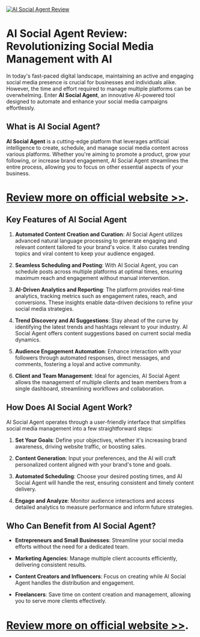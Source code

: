 [![AI Social Agent Review](https://aidigireview.com/wp-content/uploads/2025/02/AI-Social-Agent-Review.png "AI Social Agent Review")](https://aidigireview.com/ai-social-agent-review/)
<h1 data-start="0" data-end="73">AI Social Agent Review: Revolutionizing Social Media Management with AI</h1>
<p data-start="75" data-end="441">In today's fast-paced digital landscape, maintaining an active and engaging social media presence is crucial for businesses and individuals alike. However, the time and effort required to manage multiple platforms can be overwhelming. Enter <strong data-start="316" data-end="335">AI Social Agent</strong>, an innovative AI-powered tool designed to automate and enhance your social media campaigns effortlessly.</p>
<h2 data-start="443" data-end="470">What is AI Social Agent?</h2>
<p data-start="472" data-end="846"><strong data-start="472" data-end="491">AI Social Agent</strong> is a cutting-edge platform that leverages artificial intelligence to create, schedule, and manage social media content across various platforms. Whether you're aiming to promote a product, grow your following, or increase brand engagement, AI Social Agent streamlines the entire process, allowing you to focus on other essential aspects of your business.</p>

# **[Review more on official website >>](https://aidigireview.com/ai-social-agent-review)**.

<h2 data-start="848" data-end="882">Key Features of AI Social Agent</h2>
<ol data-start="884" data-end="2184">
  <li data-start="884" data-end="1148">
    <p data-start="887" data-end="1148"><strong data-start="887" data-end="930">Automated Content Creation and Curation</strong>: AI Social Agent utilizes advanced natural language processing to generate engaging and relevant content tailored to your brand's voice. It also curates trending topics and viral content to keep your audience engaged.</p>
  </li>
  <li data-start="1150" data-end="1345">
    <p data-start="1153" data-end="1345"><strong data-start="1153" data-end="1188">Seamless Scheduling and Posting</strong>: With AI Social Agent, you can schedule posts across multiple platforms at optimal times, ensuring maximum reach and engagement without manual intervention.</p>
  </li>
  <li data-start="1347" data-end="1582">
    <p data-start="1350" data-end="1582"><strong data-start="1350" data-end="1387">AI-Driven Analytics and Reporting</strong>: The platform provides real-time analytics, tracking metrics such as engagement rates, reach, and conversions. These insights enable data-driven decisions to refine your social media strategies.</p>
  </li>
  <li data-start="1584" data-end="1806">
    <p data-start="1587" data-end="1806"><strong data-start="1587" data-end="1625">Trend Discovery and AI Suggestions</strong>: Stay ahead of the curve by identifying the latest trends and hashtags relevant to your industry. AI Social Agent offers content suggestions based on current social media dynamics.</p>
  </li>
  <li data-start="1808" data-end="1986">
    <p data-start="1811" data-end="1986"><strong data-start="1811" data-end="1845">Audience Engagement Automation</strong>: Enhance interaction with your followers through automated responses, direct messages, and comments, fostering a loyal and active community.</p>
  </li>
  <li data-start="1988" data-end="2184">
    <p data-start="1991" data-end="2184"><strong data-start="1991" data-end="2021">Client and Team Management</strong>: Ideal for agencies, AI Social Agent allows the management of multiple clients and team members from a single dashboard, streamlining workflows and collaboration.</p>
  </li>
</ol>
<h2 data-start="2186" data-end="2219">How Does AI Social Agent Work?</h2>
<p data-start="2221" data-end="2353">AI Social Agent operates through a user-friendly interface that simplifies social media management into a few straightforward steps:</p>
<ol data-start="2355" data-end="2920">
  <li data-start="2355" data-end="2486">
    <p data-start="2358" data-end="2486"><strong data-start="2358" data-end="2376">Set Your Goals</strong>: Define your objectives, whether it's increasing brand awareness, driving website traffic, or boosting sales.</p>
  </li>
  <li data-start="2488" data-end="2623">
    <p data-start="2491" data-end="2623"><strong data-start="2491" data-end="2513">Content Generation</strong>: Input your preferences, and the AI will craft personalized content aligned with your brand's tone and goals.</p>
  </li>
  <li data-start="2625" data-end="2779">
    <p data-start="2628" data-end="2779"><strong data-start="2628" data-end="2652">Automated Scheduling</strong>: Choose your desired posting times, and AI Social Agent will handle the rest, ensuring consistent and timely content delivery.</p>
  </li>
  <li data-start="2781" data-end="2920">
    <p data-start="2784" data-end="2920"><strong data-start="2784" data-end="2806">Engage and Analyze</strong>: Monitor audience interactions and access detailed analytics to measure performance and inform future strategies.</p>
  </li>
</ol>
<h2 data-start="2922" data-end="2962">Who Can Benefit from AI Social Agent?</h2>
<ul data-start="2964" data-end="3420">
  <li data-start="2964" data-end="3081">
    <p data-start="2966" data-end="3081"><strong data-start="2966" data-end="3004">Entrepreneurs and Small Businesses</strong>: Streamline your social media efforts without the need for a dedicated team.</p>
  </li>
  <li data-start="3083" data-end="3184">
    <p data-start="3085" data-end="3184"><strong data-start="3085" data-end="3107">Marketing Agencies</strong>: Manage multiple client accounts efficiently, delivering consistent results.</p>
  </li>
  <li data-start="3186" data-end="3306">
    <p data-start="3188" data-end="3306"><strong data-start="3188" data-end="3224">Content Creators and Influencers</strong>: Focus on creating while AI Social Agent handles the distribution and engagement.</p>
  </li>
  <li data-start="3308" data-end="3420">
    <p data-start="3310" data-end="3420"><strong data-start="3310" data-end="3325">Freelancers</strong>: Save time on content creation and management, allowing you to serve more clients effectively.</p>
  </li>
</ul>


# **[Review more on official website >>](https://aidigireview.com/ai-social-agent-review)**.

